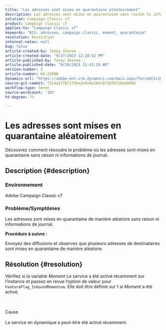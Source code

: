 ```yaml
---
title: "Les adresses sont mises en quarantaine aléatoirement"
description: Les adresses sont mises en quarantaine sans raison ni informations de journal.
solution: Campaign Classic v7
product: Campaign Classic v7
applies-to: "Campaign Classic v7"
keywords: "KCS, adresses, campaign classic, moment, quarantaine"
resolution: Resolution
internal-notes: null
bug: false
article-created-by: Tanay Sharma .
article-created-date: "9/27/2023 12:10:52 PM"
article-published-by: Tanay Sharma .
article-published-date: "9/28/2023 11:43:19 AM"
version-number: 1
article-number: KA-22900
dynamics-url: "https://adobe-ent.crm.dynamics.com/main.aspx?forceUCI=1&pagetype=entityrecord&etn=knowledgearticle&id=9cab96e6-2e5d-ee11-be6f-6045bd006295"
source-git-commit: f314a17f07173be2e5e4e204c0f3659f1bed9b9d
workflow-type: tm+mt
source-wordcount: '107'
ht-degree: 7%

---
```


# Les adresses sont mises en quarantaine aléatoirement


Découvrez comment résoudre le problème où les adresses sont mises en quarantaine sans raison ni informations de journal.

## Description {#description}


### Environnement

Adobe Campaign Classic v7



### Problème/Symptômes

Les adresses sont mises en quarantaine de manière aléatoire sans raison ni informations de journal.



<b>Procédure à suivre :</b>

Envoyez des diffusions et observez que plusieurs adresses de destinataires sont mises en quarantaine de manière aléatoire.


## Résolution {#resolution}


Vérifiez si la variable *Moment* Le service a été activé récemment sur l’instance et passez en revue l’option de valeur pour `FeatureFlag_InboundMomentum`. Elle doit être définie sur 1 si *Moment* a été activé.


<br><br>Cause<br><br>
Le service en dynamique a peut-être été activé récemment.


